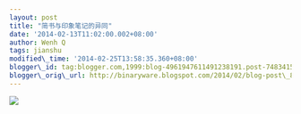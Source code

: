 ```yaml
--- 
layout: post 
title: "简书与印象笔记的异同" 
date: '2014-02-13T11:02:00.002+08:00' 
author: Wenh Q
tags: jianshu
modified\_time: '2014-02-25T13:58:35.360+08:00' 
blogger\_id: tag:blogger.com,1999:blog-4961947611491238191.post-7483415573331438682
blogger\_orig\_url: http://binaryware.blogspot.com/2014/02/blog-post\_8503.html
---
```

![](http://prod-jianshu-cwb.b0.upaiyun.com/notes/images/92904/weibo/image_b3dc34d68451.jpeg)
